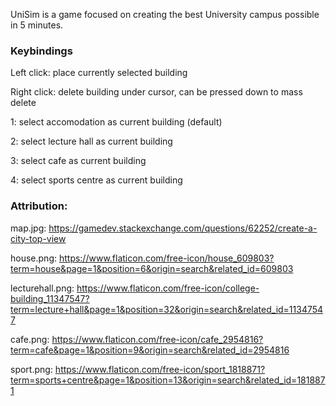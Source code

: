UniSim is a game focused on creating the best University campus possible in 5 minutes.


### Keybindings

Left click: place currently selected building

Right click: delete building under cursor, can be pressed down to mass delete

1: select accomodation as current building (default)

2: select lecture hall as current building

3: select cafe as current building

4: select sports centre as current building



### Attribution:

map.jpg: https://gamedev.stackexchange.com/questions/62252/create-a-city-top-view

house.png: https://www.flaticon.com/free-icon/house_609803?term=house&page=1&position=6&origin=search&related_id=609803

lecturehall.png: https://www.flaticon.com/free-icon/college-building_11347547?term=lecture+hall&page=1&position=32&origin=search&related_id=11347547

cafe.png: https://www.flaticon.com/free-icon/cafe_2954816?term=cafe&page=1&position=9&origin=search&related_id=2954816

sport.png: https://www.flaticon.com/free-icon/sport_1818871?term=sports+centre&page=1&position=13&origin=search&related_id=1818871
